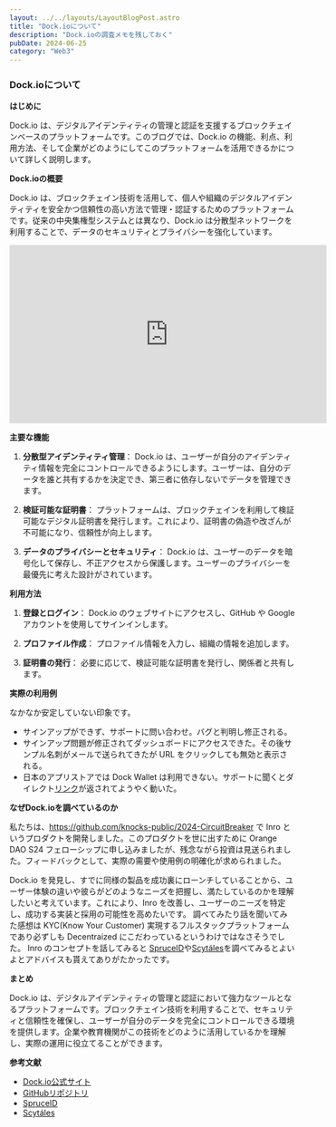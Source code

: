 ```yaml
---
layout: ../../layouts/LayoutBlogPost.astro
title: "Dock.ioについて"
description: "Dock.ioの調査メモを残しておく"
pubDate: 2024-06-25
category: "Web3"
---
```


### Dock.ioについて

**はじめに**

Dock.io は、デジタルアイデンティティの管理と認証を支援するブロックチェインベースのプラットフォームです。このブログでは、Dock.io の機能、利点、利用方法、そして企業がどのようにしてこのプラットフォームを活用できるかについて詳しく説明します。

**Dock.ioの概要**

Dock.io は、ブロックチェイン技術を活用して、個人や組織のデジタルアイデンティティを安全かつ信頼性の高い方法で管理・認証するためのプラットフォームです。従来の中央集権型システムとは異なり、Dock.io は分散型ネットワークを利用することで、データのセキュリティとプライバシーを強化しています。

<iframe width="560" height="315" src="https://www.youtube.com/embed/h0JudHh0wOg?si=dHv_mvIghasSsWDE" title="YouTube video player" frameborder="0" allow="accelerometer; autoplay; clipboard-write; encrypted-media; gyroscope; picture-in-picture; web-share" referrerpolicy="strict-origin-when-cross-origin" allowfullscreen></iframe>

**主要な機能**

1. **分散型アイデンティティ管理**：
   Dock.io は、ユーザーが自分のアイデンティティ情報を完全にコントロールできるようにします。ユーザーは、自分のデータを誰と共有するかを決定でき、第三者に依存しないでデータを管理できます。

2. **検証可能な証明書**：
   プラットフォームは、ブロックチェインを利用して検証可能なデジタル証明書を発行します。これにより、証明書の偽造や改ざんが不可能になり、信頼性が向上します。

3. **データのプライバシーとセキュリティ**：
   Dock.io は、ユーザーのデータを暗号化して保存し、不正アクセスから保護します。ユーザーのプライバシーを最優先に考えた設計がされています。

**利用方法**

1. **登録とログイン**：
   Dock.io のウェブサイトにアクセスし、GitHub や Google アカウントを使用してサインインします。

2. **プロファイル作成**：
   プロファイル情報を入力し、組織の情報を追加します。

3. **証明書の発行**：
   必要に応じて、検証可能な証明書を発行し、関係者と共有します。

**実際の利用例**

なかなか安定していない印象です。
- サインアップができず、サポートに問い合わせ。バグと判明し修正される。
- サインアップ問題が修正されてダッシュボードにアクセスできた。その後サンプル名刺がメールで送られてきたが URL をクリックしても無効と表示される。
- 日本のアプリストアでは Dock Wallet は利用できない。サポートに聞くとダイレクト[リンク](https://apps.apple.com/us/app/dock-wallet/id1565227368)が返されてようやく動いた。

**なぜDock.ioを調べているのか**

私たちは、https://github.com/knocks-public/2024-CircuitBreaker で Inro というプロダクトを開発しました。このプロダクトを世に出すために Orange DAO S24 フェローシップに申し込みましたが、残念ながら投資は見送られました。フィードバックとして、実際の需要や使用例の明確化が求められました。

Dock.io を発見し、すでに同様の製品を成功裏にローンチしていることから、ユーザー体験の違いや彼らがどのようなニーズを把握し、満たしているのかを理解したいと考えています。これにより、Inro を改善し、ユーザーのニーズを特定し、成功する実装と採用の可能性を高めたいです。
調べてみたり話を聞いてみた感想は KYC(Know Your Customer) 実現するフルスタックプラットフォームであり必ずしも Decentraized にこだわっているというわけではなさそうでした。
Inro のコンセプトを話してみると [SpruceID](https://spruceid.com/)や[Scytáles](https://www.scytales.com/)を調べてみるとよいよとアドバイスも貰えてありがたかったです。

**まとめ**

Dock.io は、デジタルアイデンティティの管理と認証において強力なツールとなるプラットフォームです。ブロックチェイン技術を利用することで、セキュリティと信頼性を確保し、ユーザーが自分のデータを完全にコントロールできる環境を提供します。企業や教育機関がこの技術をどのように活用しているかを理解し、実際の運用に役立てることができます。

**参考文献**
- [Dock.io公式サイト](https://dock.io)
- [GitHubリポジトリ](https://github.com/knocks-public/2024-CircuitBreaker)
- [SpruceID](https://spruceid.com/)
- [Scytáles](https://www.scytales.com/)
